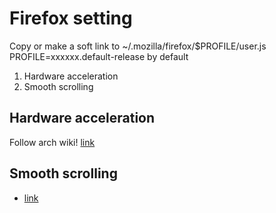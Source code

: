 # Firefox setting
Copy or make a soft link to ~/.mozilla/firefox/$PROFILE/user.js  
PROFILE=xxxxxx.default-release by default
1. Hardware acceleration
2. Smooth scrolling

## Hardware acceleration
Follow arch wiki! [link](https://wiki.archlinux.org/index.php/Firefox#Hardware_video_acceleration)

## Smooth scrolling
- [link](https://www.reddit.com/r/firefox/comments/9a7oav/turning_smoothscrolling_off_makes_navigation_feel/e4urhip/
)
